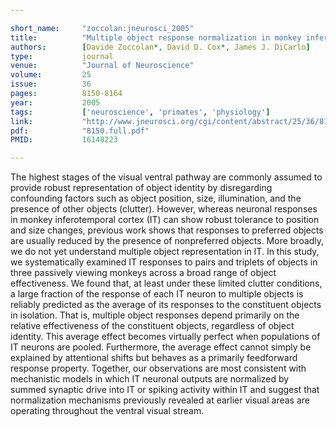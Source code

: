 ```yaml
---

short_name:     "zoccolan:jneurosci_2005"
title:          "Multiple object response normalization in monkey inferotemporal cortex"
authors:        [Davide Zoccolan*, David D. Cox*, James J. DiCarlo]
type:           journal
venue:          "Journal of Neuroscience"
volume:         25
issue:          36
pages:          8150-8164
year:           2005
tags:           ['neuroscience', 'primates', 'physiology']
link:           "http://www.jneurosci.org/cgi/content/abstract/25/36/8150"
pdf:            "8150.full.pdf"
PMID:           16148223

---
```


The highest stages of the visual ventral pathway are commonly assumed to provide robust representation of object identity by disregarding confounding factors such as object position, size, illumination, and the presence of other objects (clutter). However, whereas neuronal responses in monkey inferotemporal cortex (IT) can show robust tolerance to position and size changes, previous work shows that responses to preferred objects are usually reduced by the presence of nonpreferred objects. More broadly, we do not yet understand multiple object representation in IT. In this study, we systematically examined IT responses to pairs and triplets of objects in three passively viewing monkeys across a broad range of object effectiveness. We found that, at least under these limited clutter conditions, a large fraction of the response of each IT neuron to multiple objects is reliably predicted as the average of its responses to the constituent objects in isolation. That is, multiple object responses depend primarily on the relative effectiveness of the constituent objects, regardless of object identity. This average effect becomes virtually perfect when populations of IT neurons are pooled. Furthermore, the average effect cannot simply be explained by attentional shifts but behaves as a primarily feedforward response property. Together, our observations are most consistent with mechanistic models in which IT neuronal outputs are normalized by summed synaptic drive into IT or spiking activity within IT and suggest that normalization mechanisms previously revealed at earlier visual areas are operating throughout the ventral visual stream.
